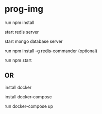 # prog-img

run npm install

start redis server

start mongo database server

run npm install -g redis-commander (optional)

run npm start

## OR

install docker

install docker-compose

run docker-compose up
